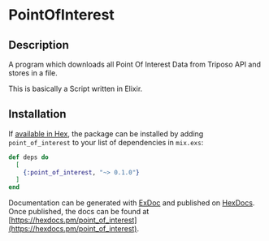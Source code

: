 # PointOfInterest

## Description

A program which downloads all Point Of Interest Data from Triposo API and stores
in a file.

This is basically a Script written in Elixir.

## Installation

If [available in Hex](https://hex.pm/docs/publish), the package can be installed
by adding `point_of_interest` to your list of dependencies in `mix.exs`:

```elixir
def deps do
  [
    {:point_of_interest, "~> 0.1.0"}
  ]
end
```

Documentation can be generated with [ExDoc](https://github.com/elixir-lang/ex_doc)
and published on [HexDocs](https://hexdocs.pm). Once published, the docs can
be found at [https://hexdocs.pm/point_of_interest](https://hexdocs.pm/point_of_interest).


